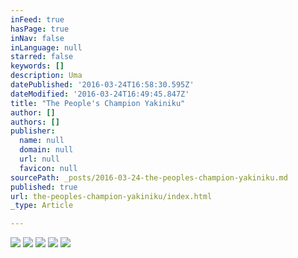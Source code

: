 ```yaml
---
inFeed: true
hasPage: true
inNav: false
inLanguage: null
starred: false
keywords: []
description: Uma
datePublished: '2016-03-24T16:58:30.595Z'
dateModified: '2016-03-24T16:49:45.847Z'
title: "The People's Champion Yakiniku"
author: []
authors: []
publisher:
  name: null
  domain: null
  url: null
  favicon: null
sourcePath: _posts/2016-03-24-the-peoples-champion-yakiniku.md
published: true
url: the-peoples-champion-yakiniku/index.html
_type: Article

---
```

![](https://the-grid-user-content.s3-us-west-2.amazonaws.com/2ddd1797-4210-42ad-86e6-31218d2cb0ac.jpg)
![](https://the-grid-user-content.s3-us-west-2.amazonaws.com/b93df5fd-3a61-4a18-98a4-1e519c76f78f.jpg)
![](https://the-grid-user-content.s3-us-west-2.amazonaws.com/6cebf60e-0609-4dce-ab34-255ab755a7f4.jpg)
![](https://the-grid-user-content.s3-us-west-2.amazonaws.com/96cb6ea4-23d7-4ee9-aa99-cf8de4f43bd1.jpg)
![](https://the-grid-user-content.s3-us-west-2.amazonaws.com/497d45ad-736c-4cc2-b2b3-d4ee31f318b1.jpg)